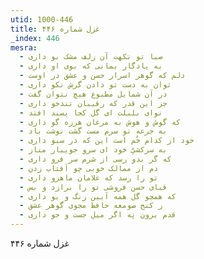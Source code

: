 ```yaml
---
utid: 1000-446
title: غزل شماره ۴۴۶
_index: 446
mesra:
  - صبا تو نکهت آن زلف مشک بو داری
  - به یادگار بمانی که بوی او داری
  - دلم که گوهر اسرار حسن و عشق در اوست
  - توان به دست تو دادن گرش نکو داری
  - در آن شمایل مطبوع هیچ نتوان گفت
  - جز این قدر که رقیبان تندخو داری
  - نوای بلبلت ای گل کجا پسند افتد
  - که گوش و هوش به مرغان هرزه گو داری
  - به جرعه تو سرم مست گشت نوشت باد
  - خود از کدام خُم است این که در سبو داری
  - به سرکشیِّ خود ای سرو جویبار مناز
  - که گر بدو رسی از شرم سر فرو داری
  - دم از ممالک خوبی چو آفتاب زدن
  - تو را رسد که غلامان ماهرو داری
  - قبای حسن فروشی تو را برازد و بس
  - که همچو گل همه آیین رنگ و بو داری
  - ز کنج صومعه حافظ مجوی گوهر عشق
  - قدم برون نِه اگر میل جست و جو داری
---
```

غزل شماره ۴۴۶
